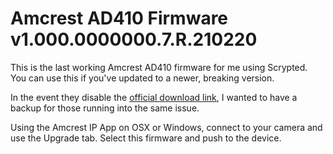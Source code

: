 # Amcrest AD410 Firmware v1.000.0000000.7.R.210220
This is the last working Amcrest AD410 firmware for me using Scrypted. You can use this if you've updated to a newer, breaking version.

In the event they disable the [official download link](https://amcrest-firmwares.s3.amazonaws.com/Lexus_SDB61i-Lexus2_Eng_N_32M_nonCA_V1.000.0000000.7.R.20210220.bin), I wanted to have a backup for those running into the same issue.

Using the Amcrest IP App on OSX or Windows, connect to your camera and use the Upgrade tab. Select this firmware and push to the device.
